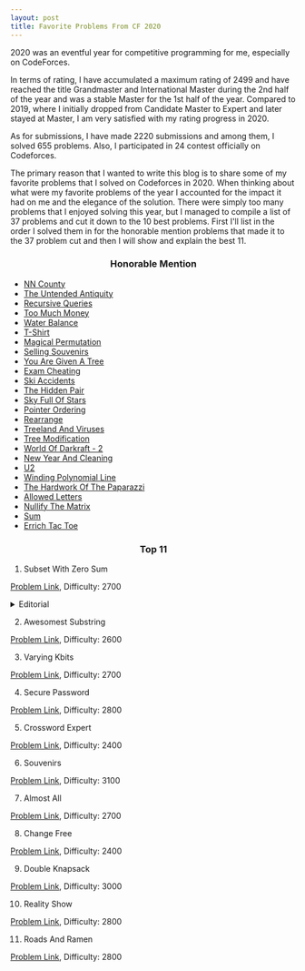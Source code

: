 ```yaml
---
layout: post
title: Favorite Problems From CF 2020
---
```


2020 was an eventful year for competitive programming for me, especially on CodeForces.

In terms of rating, I have accumulated a maximum rating of 2499 and have reached the title Grandmaster and International Master during the 2nd half of the year and was a stable Master for the 1st half of the year.
Compared to 2019, where I initially dropped from Candidate Master to Expert and later stayed at Master, I am very satisfied with my rating progress in 2020.

As for submissions, I have made 2220 submissions and among them, I solved 655 problems. Also, I participated in 24 contest officially on Codeforces.

The primary reason that I wanted to write this blog is to share some of my favorite problems that I solved on Codeforces in 2020.
When thinking about what were my favorite problems of the year I accounted for the impact it had on me and the elegance of the solution.
There were simply too many problems that I enjoyed solving this year, but I managed to compile a list of 37 problems and cut it down to the 10 best problems.
First I'll list in the order I solved them in for the honorable mention problems that made it to the 37 problem cut and then I will show and explain the best 11.

<h3 align = "center"> Honorable Mention </h3>

- [NN County](https://codeforces.com/contest/983/problem/E)
- [The Untended Antiquity](https://codeforces.com/contest/869/problem/E)
- [Recursive Queries](https://codeforces.com/contest/1117/problem/G)
- [Too Much Money](https://codeforces.com/contest/725/problem/E)
- [Water Balance](https://codeforces.com/contest/1299/problem/C)
- [T-Shirt](https://codeforces.com/contest/758/problem/E)
- [Magical Permutation](https://codeforces.com/contest/1163/problem/E)
- [Selling Souvenirs](https://codeforces.com/contest/808/problem/E)
- [You Are Given A Tree](https://codeforces.com/contest/1039/problem/D)
- [Exam Cheating](https://codeforces.com/contest/796/problem/E)
- [Ski Accidents](https://codeforces.com/contest/1368/problem/E)
- [The Hidden Pair](https://codeforces.com/contest/1370/problem/F2)
- [Sky Full Of Stars](https://codeforces.com/contest/997/problem/C)
- [Pointer Ordering](https://codeforces.com/contest/1254/problem/C)
- [Rearrange](https://codeforces.com/contest/1383/problem/D)
- [Treeland And Viruses](https://codeforces.com/contest/1320/problem/E)
- [Tree Modification](https://codeforces.com/contest/1375/problem/G)
- [World Of Darkraft - 2](https://codeforces.com/contest/464/problem/D)
- [New Year And Cleaning](https://codeforces.com/contest/611/problem/F)
- [U2](https://codeforces.com/contest/1142/problem/C)
- [Winding Polynomial Line](https://codeforces.com/contest/1158/problem/D)
- [The Hardwork Of The Paparazzi](https://codeforces.com/contest/1427/problem/C)
- [Allowed Letters](https://codeforces.com/contest/1009/problem/G)
- [Nullify The Matrix](https://codeforces.com/contest/1451/problem/F)
- [Sum](https://codeforces.com/contest/1442/problem/D)
- [Errich Tac Toe](https://codeforces.com/contest/1450/problem/C2)

<h3 align = "center"> Top 11 </h3>

1. Subset With Zero Sum

[Problem Link](https://codeforces.com/contest/1270/problem/G), Difficulty: 2700

<details>
  <summary> Editorial </summary>
  test
</details>

2. Awesomest Substring

[Problem Link](https://codeforces.com/contest/1270/problem/F), Difficulty: 2600

3. Varying Kbits

[Problem Link](https://codeforces.com/contest/772/problem/D), Difficulty: 2700

4. Secure Password

[Problem Link](https://codeforces.com/contest/1365/problem/G), Difficulty: 2800

5. Crossword Expert

[Problem Link](https://codeforces.com/contest/1194/problem/F), Difficulty: 2400

6. Souvenirs

[Problem Link](https://codeforces.com/contest/765/problem/F), Difficulty: 3100

7. Almost All

[Problem Link](https://codeforces.com/contest/1205/problem/D), Difficulty: 2700

8. Change Free

[Problem Link](https://codeforces.com/contest/767/problem/E), Difficulty: 2400

9. Double Knapsack

[Problem Link](https://codeforces.com/contest/618/problem/F), Difficulty: 3000

10. Reality Show

[Problem Link](https://codeforces.com/contest/1322/problem/D), Difficulty: 2800

11. Roads And Ramen

[Problem Link](https://codeforces.com/contest/1434/problem/D), Difficulty: 2800

[//]: # 'Next you can update your site name, avatar and other options using the _config.yml file in the root of your repository (shown below).'

[//]: # '![_config.yml]({{ site.baseurl }}/images/config.png)'

[//]: # 'The easiest way to make your first post is to edit this one. Go into /_posts/ and update the Hello World markdown file. For more instructions head over to the [Jekyll Now repository](https://github.com/barryclark/jekyll-now) on GitHub.'
